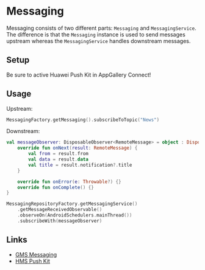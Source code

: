 # Messaging 

Messaging consists of two different parts: `Messaging` and `MessagingService`. The difference is that the `Messaging` instance is used to send messages upstream whereas the `MessagingService` handles downstream messages.

## Setup
Be sure to active Huawei Push Kit in AppGallery Connect!

## Usage

Upstream:
```kotlin
MessagingFactory.getMessaging().subscribeToTopic("News")
```

Downstream:
```kotlin
val messageObserver: DisposableObserver<RemoteMessage> = object : DisposableObserver<RemoteMessage>() {
    override fun onNext(result: RemoteMessage) {
        val from = result.from
        val data = result.data
        val title = result.notification?.title
    }

    override fun onError(e: Throwable?) {}
    override fun onComplete() {}
}

MessagingRepositoryFactory.getMessagingService()
    .getMessageReceivedObservable()
    .observeOn(AndroidSchedulers.mainThread())
    .subscribeWith(messageObserver)
```

## Links
- [GMS Messaging](https://firebase.google.com/docs/cloud-messaging)
- [HMS Push Kit](https://developer.huawei.com/consumer/en/hms/huawei-pushkit)